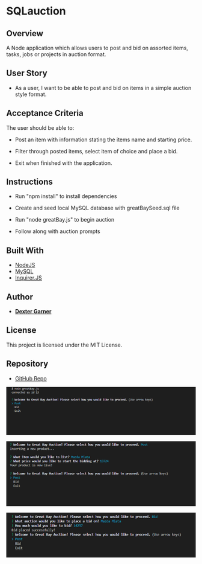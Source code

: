 # SQLauction

## Overview

A Node application which allows users to post and bid on assorted items, tasks, jobs or projects in auction format.

## User Story

- As a user, I want to be able to post and bid on items in a simple auction style format.

## Acceptance Criteria

The user should be able to:

- Post an item with information stating the items name and starting price.

- Filter through posted items, select item of choice and place a bid.

- Exit when finished with the application.

## Instructions

- Run "npm install" to install dependencies

- Create and seed local MySQL database with greatBaySeed.sql file

- Run "node greatBay.js" to begin auction

- Follow along with auction prompts

## Built With

- [NodeJS](https://nodejs.org/)
- [MySQL](https://www.mysql.com/)
- [Inquirer.JS](https://www.npmjs.com/package/inquirer)

## Author

- [**Dexter Garner**](https://github.com/johndexteriv)

## License

This project is licensed under the MIT License.

## Repository

- [GitHub Repo](https://github.com/johndexteriv/SQLauction)

![StartAuction](/assets/images/startauction.png)

![PostItem](/assets/images/postitem.png)

![BidPlaced](/assets/images/bidplaced.png)
